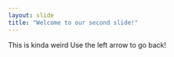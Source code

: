```yaml
---
layout: slide
title: "Welcome to our second slide!"
---
```

This is kinda weird
Use the left arrow to go back!
